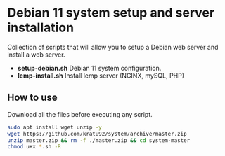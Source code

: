 # Debian 11 system setup and server installation
Collection of scripts that will allow you to setup a Debian web server and install a web server.

* **setup-debian.sh** Debian 11 system configuration.
* **lemp-install.sh** Install lemp server (NGINX, mySQL, PHP)

## How to use

Download all the files before executing any script.

```bash
sudo apt install wget unzip -y
wget https://github.com/kratu92/system/archive/master.zip
unzip master.zip && rm -f ./master.zip && cd system-master
chmod u+x *.sh -R
```
